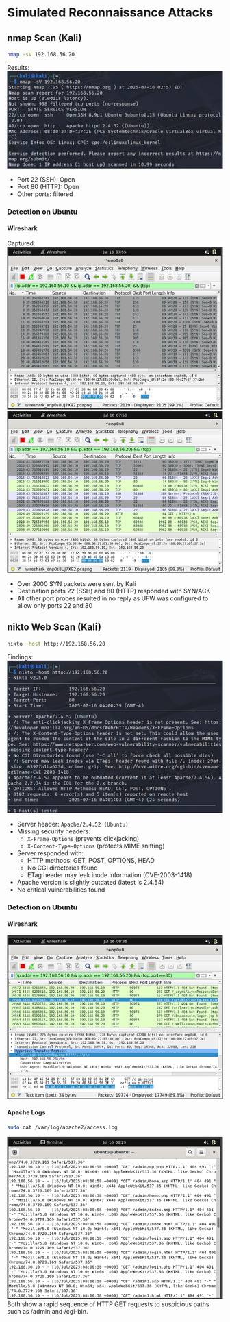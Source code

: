 # Simulated Reconnaissance Attacks
## nmap Scan (Kali)
```bash
nmap -sV 192.168.56.20
```

Results:
![](screenshots/Pasted%20image%2020250716025930.png)
- Port 22 (SSH): Open
- Port 80 (HTTP): Open
- Other ports: filtered
### Detection on Ubuntu
#### Wireshark
Captured:
![](screenshots/Pasted%20image%2020250716035540.png)
![](screenshots/Pasted%20image%2020250716035305.png)
- Over 2000 SYN packets were sent by Kali
- Destination ports 22 (SSH) and 80 (HTTP) responded with SYN/ACK
- All other port probes resulted in no reply as UFW was configured to allow only ports 22 and 80

## nikto Web Scan (Kali)
```bash
nikto -host http://192.168.56.20
```
Findings:
![](screenshots/Pasted%20image%2020250716040758.png)
- Server header: `Apache/2.4.52 (Ubuntu)`
- Missing security headers:
    - `X-Frame-Options` (prevents clickjacking)
    - `X-Content-Type-Options` (protects MIME sniffing)
- Server responded with:
    - HTTP methods: GET, POST, OPTIONS, HEAD
    - No CGI directories found
    - ETag header may leak inode information (CVE-2003-1418)
- Apache version is slightly outdated (latest is 2.4.54)
- No critical vulnerabilities found
### Detection on Ubuntu
#### Wireshark
![](screenshots/Pasted%20image%2020250716043629.png)
#### Apache Logs
``` bash
sudo cat /var/log/apache2/access.log
```
![](screenshots/Pasted%20image%2020250716042957.png)
Both show a rapid sequence of HTTP GET requests to suspicious paths such as /admin and /cgi-bin.


